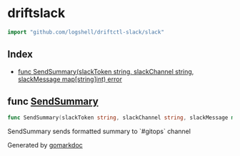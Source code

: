 <!-- Code generated by gomarkdoc. DO NOT EDIT -->

# driftslack

```go
import "github.com/logshell/driftctl-slack/slack"
```

## Index

- [func SendSummary(slackToken string, slackChannel string, slackMessage map[string]int) error](<#func-sendsummary>)


## func [SendSummary](<https://github.com/logshell/driftctl-slack/blob/main/slack/slack.go#L68>)

```go
func SendSummary(slackToken string, slackChannel string, slackMessage map[string]int) error
```

SendSummary sends formatted summary to \`\#gitops\` channel



Generated by [gomarkdoc](<https://github.com/princjef/gomarkdoc>)
